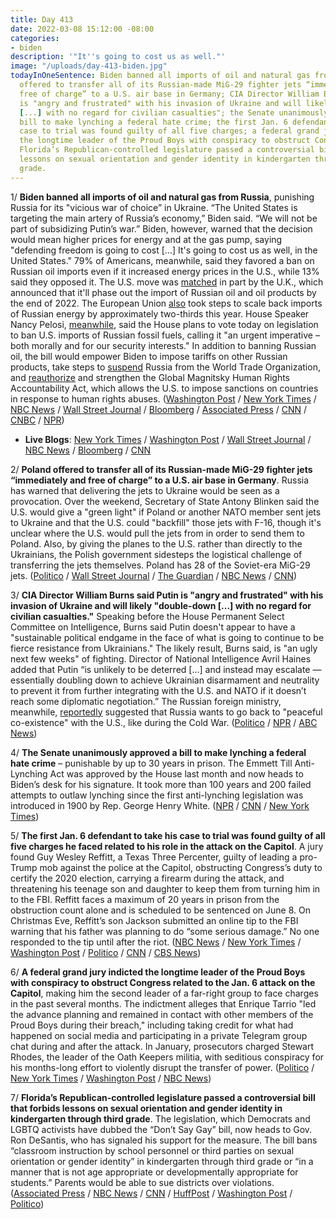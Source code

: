 ```yaml
---
title: Day 413
date: 2022-03-08 15:12:00 -08:00
categories:
- biden
description: '"It''s going to cost us as well."'
image: "/uploads/day-413-biden.jpg"
todayInOneSentence: Biden banned all imports of oil and natural gas from Russia; Poland
  offered to transfer all of its Russian-made MiG-29 fighter jets “immediately and
  free of charge” to a U.S. air base in Germany; CIA Director William Burns said Putin
  is "angry and frustrated" with his invasion of Ukraine and will likely "double-down
  [...] with no regard for civilian casualties"; the Senate unanimously approved a
  bill to make lynching a federal hate crime; the first Jan. 6 defendant to take his
  case to trial was found guilty of all five charges; a federal grand jury indicted
  the longtime leader of the Proud Boys with conspiracy to obstruct Congress; and
  Florida’s Republican-controlled legislature passed a controversial bill that forbids
  lessons on sexual orientation and gender identity in kindergarten through third
  grade.
---
```


1/ **Biden banned all imports of oil and natural gas from Russia**, punishing Russia for its "vicious war of choice” in Ukraine. “The United States is targeting the main artery of Russia’s economy,” Biden said. “We will not be part of subsidizing Putin’s war.” Biden, however, warned that the decision would mean higher prices for energy and at the gas pump, saying "defending freedom is going to cost \[...\] It's going to cost us as well, in the United States." 79% of Americans, meanwhile, said they favored a ban on Russian oil imports even if it increased energy prices in the U.S., while 13% said they opposed it. The U.S. move was [matched](https://www.politico.eu/article/uk-to-ban-russian-oil-imports/) in part by the U.K., which announced that it'll phase out the import of Russian oil and oil products by the end of 2022. The European Union [also](https://www.washingtonpost.com/world/2022/03/08/eu-russian-gas/) took steps to scale back imports of Russian energy by approximately two-thirds this year. House Speaker Nancy Pelosi, [meanwhile](https://www.bloomberg.com/news/articles/2022-03-08/u-s-house-presses-ahead-with-bill-to-ban-russian-energy-imports?sref=MIBMEEoj), said the House plans to vote today on legislation to ban U.S. imports of Russian fossil fuels, calling it "an urgent imperative – both morally and for our security interests." In addition to banning Russian oil, the bill would empower Biden to impose tariffs on other Russian products, take steps to [suspend](https://www.washingtonpost.com/us-policy/2022/03/08/congress-russia-ukraine-aid-shutdown/) Russia from the World Trade Organization, and [reauthorize](https://www.nbcnews.com/news/world/live-blog/ukraine-russia-war-live-updates-ukraine-s-defiant-leader-vows-n1291128#ncrd1291189) and strengthen the Global Magnitsky Human Rights Accountability Act, which allows the U.S. to impose sanctions on countries in response to human rights abuses. ([Washington Post](https://www.washingtonpost.com/politics/2022/03/08/biden-bans-russian-oil-imports/) / [New York Times](https://www.nytimes.com/2022/03/08/world/europe/biden-bans-russian-oil.html) / [NBC News](https://www.nbcnews.com/politics/politics-news/us-ban-russian-oil-imports-rcna19119) /  [Wall Street Journal](https://www.wsj.com/articles/u-s-planning-to-ban-russian-oil-imports-11646746787) / [Bloomberg](https://www.bloomberg.com/news/articles/2022-03-08/biden-says-u-s-will-ban-russian-fuels-to-pressure-putin-on-war?sref=MIBMEEoj) / [Associated Press](https://apnews.com/article/russia-ukraine-war-us-russia-oil-ban-120c0152cf310a5b593f6ae7a2857e62) / [CNN](https://www.cnn.com/2022/03/08/politics/russian-energy-import-ban/index.html) / [CNBC](https://www.cnbc.com/2022/03/08/us-expected-to-announce-ban-on-russian-oil-as-soon-as-today-nbc-news-reports.html) / [NPR](https://www.npr.org/2022/03/08/1085089048/biden-ban-imports-russia-oil))

* **Live Blogs**: [New York Times](https://www.nytimes.com/live/2022/03/08/world/ukraine-russia-war) / [Washington Post](https://www.washingtonpost.com/world/2022/03/08/russia-ukraine-war-news-putin-live-updates/) / [Wall Street Journal](https://www.wsj.com/livecoverage/russia-ukraine-latest-news-2022-03-08) / [NBC News](https://www.nbcnews.com/news/world/live-blog/ukraine-russia-war-live-updates-ukraine-s-defiant-leader-vows-n1291128) / [Bloomberg](https://www.bloomberg.com/news/articles/2022-03-08/ukraine-update-russia-ukraine-pledge-new-humanitarian-truce?srnd=premium&sref=MIBMEEoj) / [CNN](https://www.cnn.com/europe/live-news/ukraine-russia-putin-news-03-08-22/h_941c2184925ffb2ecc79546e6c286a25)

2/ **Poland offered to transfer all of its Russian-made MiG-29 fighter jets “immediately and free of charge” to a U.S. air base in Germany**. Russia has warned that delivering the jets to Ukraine would be seen as a provocation. Over the weekend, Secretary of State Antony Blinken said the U.S. would give a "green light" if Poland or another NATO member sent jets to Ukraine and that the U.S. could "backfill" those jets with F-16, though it's unclear where the U.S. would pull the jets from in order to send them to Poland. Also, by giving the planes to the U.S. rather than directly to the Ukrainians, the Polish government sidesteps the logistical challenge of transferring the jets themselves. Poland has 28 of the Soviet-era MiG-29 jets. ([Politico](https://www.politico.com/news/2022/03/08/poland-transfers-mig-fighters-to-the-us-as-ukraine-asks-for-help-00015259) / [Wall Street Journal](https://www.wsj.com/articles/poland-to-make-mig-29-combat-jetsavailable-to-u-s-11646767232) / [The Guardian](https://www.theguardian.com/world/2022/mar/08/poland-mig-29-jets-us-ukraine) / [NBC News](https://www.nbcnews.com/news/world/live-blog/ukraine-russia-war-live-updates-ukraine-s-defiant-leader-vows-n1291128#ncrd1291212) / [CNN](https://www.cnn.com/europe/live-news/ukraine-russia-putin-news-03-08-22/h_474a0efa73fe2a78b6d6fc125d60544f))

3/ **CIA Director William Burns said Putin is "angry and frustrated" with his invasion of Ukraine and will likely "double-down \[...\] with no regard for civilian casualties."** Speaking before the House Permanent Select Committee on Intelligence, Burns said Putin doesn't appear to have a "sustainable political endgame in the face of what is going to continue to be fierce resistance from Ukrainians." The likely result, Burns said, is "an ugly next few weeks" of fighting. Director of National Intelligence Avril Haines added that Putin “is unlikely to be deterred \[...\] and instead may escalate — essentially doubling down to achieve Ukrainian disarmament and neutrality to prevent it from further integrating with the U.S. and NATO if it doesn’t reach some diplomatic negotiation.” The Russian foreign ministry, meanwhile, [reportedly](https://www.reuters.com/world/russia-calls-return-peaceful-co-existence-with-us-like-during-cold-war-interfax-2022-03-08/) suggested that Russia wants to go back to "peaceful co-existence" with the U.S., like during the Cold War. ([Politico](https://www.politico.com/news/2022/03/08/putin-is-angry-u-s-intel-heads-warn-russia-could-double-down-in-ukraine-00015177) / [NPR](https://www.npr.org/2022/03/08/1085155440/cia-director-putin-is-angry-and-frustrated-likely-to-double-down) / [ABC News](https://abcnews.go.com/Politics/putin-angry-frustrated-cia-director-double-ukraine/story?id=83318093))

4/ **The Senate unanimously approved a bill to make lynching a federal hate crime** – punishable by up to 30 years in prison. The Emmett Till Anti-Lynching Act was approved by the House last month and now heads to Biden’s desk for his signature. It took more than 100 years and 200 failed attempts to outlaw lynching since the first anti-lynching legislation was introduced in 1900 by Rep. George Henry White. ([NPR](https://www.npr.org/2022/03/08/1085094040/senate-passes-anti-lynching-bill-and-sends-federal-hate-crimes-legislation-to-bi) / [CNN](https://www.cnn.com/2022/03/07/politics/senate-passes-antilynching-law/index.html) / [New York Times](https://www.nytimes.com/2022/03/07/us/politics/lynching-bill-senate.html))

5/ **The first Jan. 6 defendant to take his case to trial was found guilty of all five charges he faced related to his role in the attack on the Capitol**. A jury found Guy Wesley Reffitt, a Texas Three Percenter, guilty of leading a pro-Trump mob against the police at the Capitol, obstructing Congress’s duty to certify the 2020 election, carrying a firearm during the attack, and threatening his teenage son and daughter to keep them from turning him in to the FBI. Reffitt faces a maximum of 20 years in prison from the obstruction count alone and is scheduled to be sentenced on June 8. On Christmas Eve, Reffitt’s son Jackson submitted an online tip to the FBI warning that his father was planning to do “some serious damage.” No one responded to the tip until after the riot. ([NBC News](https://www.nbcnews.com/politics/justice-department/guy-reffitt-first-jan-6-rioter-go-trial-found-guilty-counts-rcna19041) / [New York Times](https://www.nytimes.com/2022/03/08/us/politics/guy-reffitt-jan-6-trial.html) / [Washington Post](https://www.washingtonpost.com/dc-md-va/2022/03/08/guy-reffitt-trial-verdict/) / [Politico](https://www.politico.com/news/2022/03/08/jury-deliberations-trial-jan-6-capitol-00015083) / [CNN](https://www.cnn.com/2022/03/08/politics/january-6-reffitt-verdict/index.html) / [CBS News](https://www.cbsnews.com/news/guy-reffitt-january-6-capitol-riot-verdict/))

6/ **A federal grand jury indicted the longtime leader of the Proud Boys with conspiracy to obstruct Congress related to the Jan. 6 attack on the Capitol**, making him the second leader of a far-right group to face charges in the past several months. The indictment alleges that Enrique Tarrio "led the advance planning and remained in contact with other members of the Proud Boys during their breach," including taking credit for what had happened on social media and participating in a private Telegram group chat during and after the attack. In January, prosecutors charged Stewart Rhodes, the leader of the Oath Keepers militia, with seditious conspiracy for his months-long effort to violently disrupt the transfer of power. ([Politico](https://www.politico.com/news/2022/03/08/enrique-tarrio-jan-6-attack-00015138) / [New York Times](https://www.nytimes.com/2022/03/08/us/politics/enrique-tarrio-proud-boys-jan-6.html) / [Washington Post](https://www.washingtonpost.com/dc-md-va/2022/03/08/enrique-tarrio-indicted-proud-boys/) / [NBC News](https://www.nbcnews.com/politics/justice-department/proud-boys-leader-arrested-capitol-riot-conspiracy-rcna19164))

7/ **Florida’s Republican-controlled legislature passed a controversial bill that forbids lessons on sexual orientation and gender identity in kindergarten through third grade**. The legislation, which Democrats and LGBTQ activists have dubbed the “Don’t Say Gay” bill, now heads to Gov. Ron DeSantis, who has signaled his support for the measure. The bill bans “classroom instruction by school personnel or third parties on sexual orientation or gender identity” in kindergarten through third grade or “in a manner that is not age appropriate or developmentally appropriate for students.” Parents would be able to sue districts over violations. ([Associated Press](https://apnews.com/article/dont-say-gay-bill-passes-florida-legislature-b173917e985833963e45a8d0464a4399) / [NBC News](https://www.nbcnews.com/nbc-out/out-politics-and-policy/dont-say-gay-bill-florida-senate-passes-controversial-lgbtq-school-mea-rcna19133) / [CNN](https://www.cnn.com/2022/03/08/politics/florida-dont-say-gay-bill/) / [HuffPost](https://www.huffpost.com/entry/bc-us-same-sex-silencing_n_62278e13e4b0dd8abd59a7e8) / [Washington Post](https://www.washingtonpost.com/nation/2022/03/08/florida-bill-lgbtq-schools/) / [Politico](https://www.politico.com/news/2022/03/08/florida-senate-approves-dont-say-gay-bill-00015120))